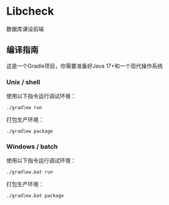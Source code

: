 # Libcheck

数据库课设前端

## 编译指南

这是一个Gradle项目，你需要准备好Java 17+和一个现代操作系统

### Unix / shell
使用以下指令运行调试环境：
```shell
./gradlew run
```
打包生产环境：
```shell
./gradlew package
```

### Windows / batch
使用以下指令运行调试环境：
```shell
./gradlew.bat run
```
打包生产环境：
```shell
./gradlew.bat package
```
